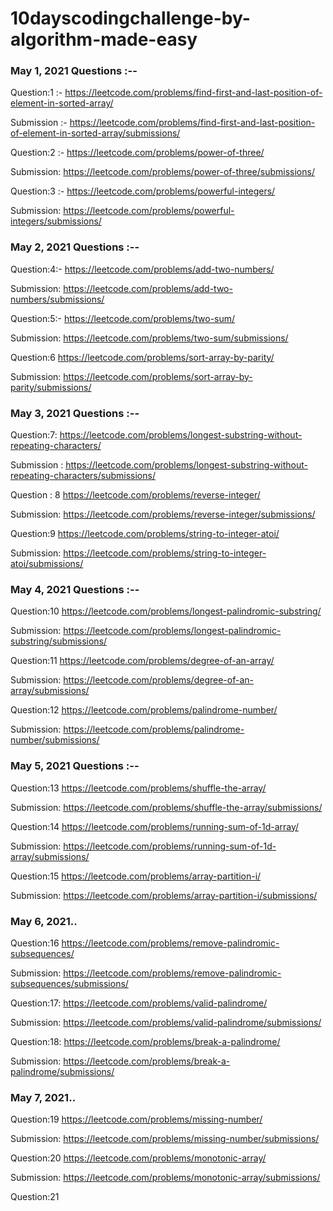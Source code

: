 # 10dayscodingchallenge-by-algorithm-made-easy

### May 1, 2021 Questions :--

Question:1 :-
https://leetcode.com/problems/find-first-and-last-position-of-element-in-sorted-array/

Submission :-
https://leetcode.com/problems/find-first-and-last-position-of-element-in-sorted-array/submissions/

Question:2 :-
https://leetcode.com/problems/power-of-three/

Submission:
https://leetcode.com/problems/power-of-three/submissions/

Question:3 :-
https://leetcode.com/problems/powerful-integers/

Submission:
https://leetcode.com/problems/powerful-integers/submissions/

### May 2, 2021 Questions :--

Question:4:-
https://leetcode.com/problems/add-two-numbers/

Submission:
https://leetcode.com/problems/add-two-numbers/submissions/

Question:5:-
https://leetcode.com/problems/two-sum/

Submission:
https://leetcode.com/problems/two-sum/submissions/

Question:6
https://leetcode.com/problems/sort-array-by-parity/

Submission:
https://leetcode.com/problems/sort-array-by-parity/submissions/

### May 3, 2021 Questions :--

Question:7:
https://leetcode.com/problems/longest-substring-without-repeating-characters/

Submission :
https://leetcode.com/problems/longest-substring-without-repeating-characters/submissions/

Question : 8
https://leetcode.com/problems/reverse-integer/

Submission:
https://leetcode.com/problems/reverse-integer/submissions/

Question:9
https://leetcode.com/problems/string-to-integer-atoi/

Submission:
https://leetcode.com/problems/string-to-integer-atoi/submissions/


### May 4, 2021 Questions :--

Question:10
https://leetcode.com/problems/longest-palindromic-substring/

Submission:
https://leetcode.com/problems/longest-palindromic-substring/submissions/

Question:11
https://leetcode.com/problems/degree-of-an-array/

Submission:
https://leetcode.com/problems/degree-of-an-array/submissions/

Question:12
https://leetcode.com/problems/palindrome-number/

Submission:
https://leetcode.com/problems/palindrome-number/submissions/


### May 5, 2021 Questions :--

Question:13
https://leetcode.com/problems/shuffle-the-array/

Submission:
https://leetcode.com/problems/shuffle-the-array/submissions/

Question:14
https://leetcode.com/problems/running-sum-of-1d-array/

Submission:
https://leetcode.com/problems/running-sum-of-1d-array/submissions/

Question:15
https://leetcode.com/problems/array-partition-i/

Submission:
https://leetcode.com/problems/array-partition-i/submissions/

### May 6, 2021..

Question:16
https://leetcode.com/problems/remove-palindromic-subsequences/

Submission:
https://leetcode.com/problems/remove-palindromic-subsequences/submissions/

Question:17:
https://leetcode.com/problems/valid-palindrome/

Submission:
https://leetcode.com/problems/valid-palindrome/submissions/

Question:18:
https://leetcode.com/problems/break-a-palindrome/

Submission:
https://leetcode.com/problems/break-a-palindrome/submissions/

### May 7, 2021..

Question:19
https://leetcode.com/problems/missing-number/

Submission:
https://leetcode.com/problems/missing-number/submissions/

Question:20
https://leetcode.com/problems/monotonic-array/

Submission:
https://leetcode.com/problems/monotonic-array/submissions/

Question:21




